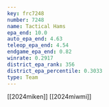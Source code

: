 ```yaml
---
key: frc7248
number: 7248
name: Tactical Hams
epa_end: 10.0
auto_epa_end: 4.63
teleop_epa_end: 4.54
endgame_epa_end: 0.82
winrate: 0.2917
district_epa_rank: 356
district_epa_percentile: 0.3033
type: Team
---
```

[[2024miken]]
[[2024miwmi]]
